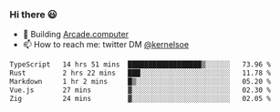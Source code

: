 ### Hi there 😃

- 🔨 Building [Arcade.computer](https://arcade.computer)
- 📫 How to reach me: twitter DM [@kernelsoe](https://twitter.com/kernelsoe)

<!--START_SECTION:waka-->

```txt
TypeScript   14 hrs 51 mins  ██████████████████▒░░░░░░   73.96 %
Rust         2 hrs 22 mins   ███░░░░░░░░░░░░░░░░░░░░░░   11.78 %
Markdown     1 hr 2 mins     █▒░░░░░░░░░░░░░░░░░░░░░░░   05.20 %
Vue.js       27 mins         ▓░░░░░░░░░░░░░░░░░░░░░░░░   02.30 %
Zig          24 mins         ▓░░░░░░░░░░░░░░░░░░░░░░░░   02.05 %
```

<!--END_SECTION:waka-->
